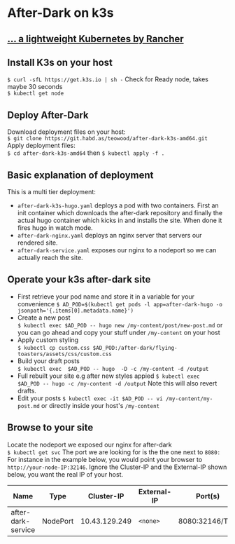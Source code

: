 
# After-Dark on k3s  

## [... a lightweight Kubernetes by Rancher](https://k3s.io/)

## Install K3s on your host  

``$ curl -sfL https://get.k3s.io | sh -``
Check for Ready node, takes maybe 30 seconds  
``$ kubectl get node``  

## Deploy After-Dark  

Download deployment files on your host:  
``$ git clone https://git.habd.as/teowood/after-dark-k3s-amd64.git``  
Apply deployment files:  
``$ cd after-dark-k3s-amd64`` then ``$ kubectl apply -f .``  

## Basic explanation of deployment

This is a multi tier deployment:  

* ``after-dark-k3s-hugo.yaml`` deploys a pod with two containers. First an  init container which downloads the after-dark repository and finally the actual hugo container which kicks in and installs the site. When done it fires hugo in watch mode.  
* ``after-dark-nginx.yaml`` deploys an nginx server that servers our rendered site.
* ``after-dark-service.yaml`` exposes our nginx to a nodeport so we can actually reach the site.

## Operate your k3s after-dark site  

* First retrieve your pod name and store it in a variable for your convenience ``$ AD_POD=$(kubectl get pods -l app=after-dark-hugo -o jsonpath='{.items[0].metadata.name}')``  
* Create a new post  
``$ kubectl exec $AD_POD -- hugo new /my-content/post/new-post.md``  or you can go ahead and copy your stuff under ``/my-content`` on your host  
* Apply custom styling  
``$ kubectl cp custom.css $AD_POD:/after-dark/flying-toasters/assets/css/custom.css``  
* Build your draft posts  
``$ kubectl exec  $AD_POD -- hugo  -D -c /my-content -d /output``
* Full rebuilt your site e.g after new styles appied ``$ kubectl exec  $AD_POD -- hugo -c /my-content -d /output`` Note this will also revert drafts.  
* Edit your posts ``$ kubectl exec -it $AD_POD -- vi /my-content/my-post.md`` or directly inside your host's ``/my-content``

## Browse to your site  

Locate the nodeport we exposed our nginx for after-dark  
``$ kubectl get svc``
The port we are looking for is the the one next to ``8080:``
For instance in the example below, you would point your browser to `http://your-node-IP:32146`. Ignore the Cluster-IP and the External-IP shown below, you want the real IP of your host.

| Name | Type | Cluster-IP | External-IP | Port(s) | Age |
|--------------------|----------|---------------|-------------|----------------|-----|
| after-dark-service | NodePort | 10.43.129.249 | `<none>` | 8080:32146/TCP | 1h |  
